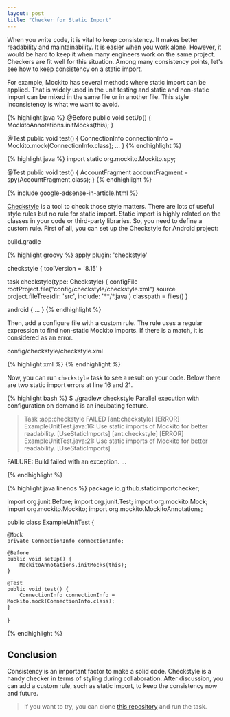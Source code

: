 ```yaml
---
layout: post
title: "Checker for Static Import"
---
```


When you write code, it is vital to keep consistency. It makes better readability and maintainability. It is easier when you work alone. However, it would be hard to keep it when many engineers work on the same project. Checkers are fit well for this situation. Among many consistency points, let's see how to keep consistency on a static import.

For example, Mockito has several methods where static import can be applied. That is widely used in the unit testing and static and non-static import can be mixed in the same file or in another file. This style inconsistency is what we want to avoid.

{% highlight java %}
@Before
public void setUp() {
    MockitoAnnotations.initMocks(this);
}

@Test
public void test() {
    ConnectionInfo connectionInfo = Mockito.mock(ConnectionInfo.class);
    ...
}
{% endhighlight %}

{% highlight java %}
import static org.mockito.Mockito.spy;

@Test
public void test() {
    AccountFragment accountFragment = spy(AccountFragment.class);
}
{% endhighlight %}

{% include google-adsense-in-article.html %}

[Checkstyle](http://checkstyle.sourceforge.net/) is a tool to check those style matters. There are lots of useful style rules but no rule for static import. Static import is highly related on the classes in your code or third-party libraries. So, you need to define a custom rule. First of all, you can set up the Checkstyle for Android project:

<p class="code-label">build.gradle</p>
{% highlight groovy %}
apply plugin: 'checkstyle'

checkstyle {
    toolVersion = '8.15'
}

task checkstyle(type: Checkstyle) {
    configFile rootProject.file("config/checkstyle/checkstyle.xml")
    source project.fileTree(dir: 'src', include: '**/*.java')
    classpath = files()
}

android {
  ...
}
{% endhighlight %}

Then, add a configure file with a custom rule. The rule uses a regular expression to find non-static Mockito imports. If there is a match, it is considered as an error.

<p class="code-label">config/checkstyle/checkstyle.xml</p>
{% highlight xml %}
<?xml version="1.0"?>
<!DOCTYPE module PUBLIC
    "-//Checkstyle//DTD Checkstyle Configuration 1.3//EN"
    "https://checkstyle.org/dtds/configuration_1_3.dtd">

<module name = "Checker">
    <module name="TreeWalker">
        <module name="RegexpSinglelineJava">
            <property name="id" value="UseStaticImports" />
            <property name="format" value="(?&lt;!\.)\b(Mockito|MockitoAnnotations)\.[a-zA-Z]*\(" />
            <property name="message" value="Use static imports of Mockito for better readability." />
        </module>
    </module>
</module>
{% endhighlight %}


Now, you can run `checkstyle` task to see a result on your code. Below there are two static import errors at line 16 and 21.

{% highlight bash %}
$ ./gradlew checkstyle
Parallel execution with configuration on demand is an incubating feature.

> Task :app:checkstyle FAILED
[ant:checkstyle] [ERROR] ExampleUnitTest.java:16: Use static imports of Mockito for better readability. [UseStaticImports]
[ant:checkstyle] [ERROR] ExampleUnitTest.java:21: Use static imports of Mockito for better readability. [UseStaticImports]

FAILURE: Build failed with an exception.
...

{% endhighlight %}

{% highlight java linenos %}
package io.github.staticimportchecker;

import org.junit.Before;
import org.junit.Test;
import org.mockito.Mock;
import org.mockito.Mockito;
import org.mockito.MockitoAnnotations;

public class ExampleUnitTest {

    @Mock
    private ConnectionInfo connectionInfo;

    @Before
    public void setUp() {
        MockitoAnnotations.initMocks(this);
    }

    @Test
    public void test() {
        ConnectionInfo connectionInfo = Mockito.mock(ConnectionInfo.class);
    }
}

{% endhighlight %}

## Conclusion

Consistency is an important factor to make a solid code. Checkstyle is a handy checker in terms of styling during collaboration. After discussion, you can add a custom rule, such as static import, to keep the consistency now and future.

> If you want to try, you can clone [this repository](https://github.com/SangsooNam/static-import-checker) and run the task.
